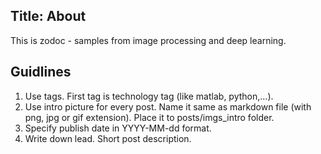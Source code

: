 Title: About
---
This is zodoc - samples from image processing and deep learning.

## Guidlines

1. Use tags. First tag is technology tag (like matlab, python,...).
2. Use intro picture for every post. Name it same as markdown file (with png, jpg or gif extension). Place it to posts/imgs_intro folder.
3. Specify publish date in YYYY-MM-dd format.
4. Write down lead. Short post description.
